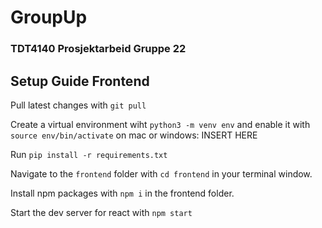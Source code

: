 # GroupUp
### TDT4140 Prosjektarbeid Gruppe 22

## Setup Guide Frontend

Pull latest changes with ```git pull```<br>

Create a virtual environment wiht ```python3 -m venv env``` and enable it with ```source env/bin/activate``` on mac or windows: INSERT HERE <br>

Run ```pip install -r requirements.txt```

Navigate to the ```frontend``` folder with ```cd frontend``` in your terminal window.

Install npm packages with ```npm i``` in the frontend folder.

Start the dev server for react with ```npm start```
